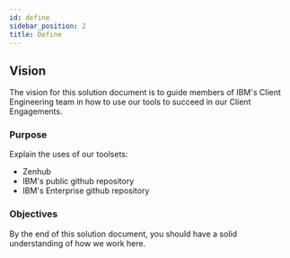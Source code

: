 ```yaml
---
id: define
sidebar_position: 2
title: Define
---
```

## Vision

The vision for this solution document is to guide members of IBM's Client Engineering team in how to use our tools to succeed in our Client Engagements.

### Purpose

Explain the uses of our toolsets:

- Zenhub
- IBM's public github repository
- IBM's Enterprise github repository

### Objectives

By the end of this solution document, you should have a solid understanding of how we work here.

